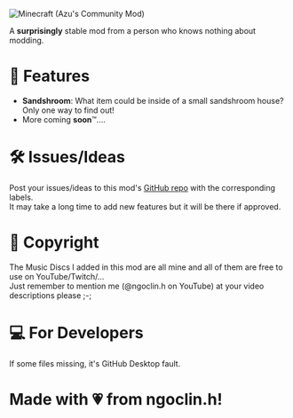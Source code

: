 ![Minecraft (Azu's Community Mod)](https://cdn.modrinth.com/data/cached_images/b98e282d9a6ab314504e964870ee8974cedda8eb.png)

A **surprisingly** stable mod from a person who knows nothing about modding.
# 📘 Features
- **Sandshroom**: What item could be inside of a small sandshroom house? Only one way to find out!
- More coming **soon**™....

# 🛠️ Issues/Ideas
Post your issues/ideas to this mod's [GitHub repo](https://github.com/ngoclinhcutevai/AzuCommunityMod/issues) with the corresponding labels.\
It may take a long time to add new features but it will be there if approved.

# 💽 Copyright
The Music Discs I added in this mod are all mine and all of them are free to use on YouTube/Twitch/...\
Just remember to mention me (@ngoclin.h on YouTube) at your video descriptions please ;-;

# 💻 For Developers
If some files missing, it's GitHub Desktop fault.

# Made with 💗 from ngoclin.h!
